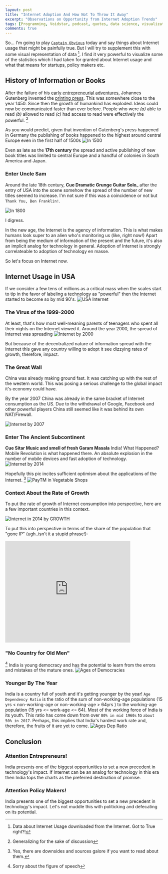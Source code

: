 ```yaml
---
layout: post
title: "Internet Adoption And How Not To Throw It Away"
excerpt: "Observations on Opportunity from Internet Adoption Trends"
tags: [Programming, Voidstar, podcast, quotes, data science, visualization]
comments: true
---
```

So... I'm going to play [``Captain
Obvious``](https://duckduckgo.com/?q=captain+obvious&t=canonical&atb=v135-1&ia=web)
today and say things about Internet usage that might be painfully true. But I
will try to supplement this with some visual representation of data [^1]. I
find it very powerful to visualize some of the statistics which I had taken for
granted about Internet usage and what that means for startups, policy makers
etc.

## History of Information or Books
After the failure of his [early entrepreneurial
adventures](http://aca.st/aecb9c), Johannes Gutenberg invented the [printing
press](https://en.wikipedia.org/wiki/Johannes_Gutenberg#Early_life). This was
somewhere close to the year 1450. Since then the growth of humankind has
exploded. Ideas could now be communicated faster than ever before. People who
were *(a)* able to read *(b)* allowed to read *(c)* had access to read were
effectively the powerful. [^4]

As you would predict, given that invention of Gutenberg's press happened in
Germany the publishing of books happened to the highest around central Europe
even in the first half of 1500s
![In 1500](/images/internet_adoption/new-books-per-million_1500.png)
<!-- <iframe -->
<!-- src="https://ourworldindata.org/grapher/new-books-per-million?year=1529&time=1500&country=DZA+ARM+AUT+BRA+BLR+CAN+HRV+DNK+DEU+FRA+EST+HUN+IND+IRL+ITA+JOR+KEN+LVA+MKD+MLT+MDA+NLD+NGA+PER+POL+ROU+SAU+ZAF+ESP+CHE+THA+TUR+OWID_USS+ARE+USA+OWID_YGS+UZB+GBR+UKR+TKM+TUN+TJK+SWE+KOR+SVN+RUS+PRT+PHL+NOR+NZL+MAR+MEX+MYS+LTU+KGZ+KAZ+JPN+ISR+IDN+ISL+GRC+GEO+FIN+EGY+CYP+CHL+BGR+BEL+AZE+AUS+ARG" -->
<!-- style="width: 100%; height: 600px; border: 0px none;"></iframe> -->

Even as late as the __17th century__ the spread and active publishing of new
book titles was limited to central Europe and a handful of colonies in South
America and Japan.

### Enter Uncle Sam
Around the late 18th century, __Cue Dramatic Grunge Guitar Solo___ after the
entry of USA into the scene somehow the spread of the number of new titles
seemed to increase. I'm not sure if this was a coincidence or not but ``Thank
You, Ben Franklin!``.

![In 1800](/images/internet_adoption/new-books-per-million_1800.png)
<!-- <iframe src="https://ourworldindata.org/grapher/new-books-per-million?tab=map&year=1800&time=1500..1800&country=DZA+ARM+AUT+BRA+BLR+CAN+HRV+DNK+DEU+FRA+EST+HUN+IND+IRL+ITA+JOR+KEN+LVA+MKD+MLT+MDA+NLD+NGA+PER+POL+ROU+SAU+ZAF+ESP+CHE+THA+TUR+OWID_USS+ARE+USA+OWID_YGS+UZB+GBR+UKR+TKM+TUN+TJK+SWE+KOR+SVN+RUS+PRT+PHL+NOR+NZL+MAR+MEX+MYS+LTU+KGZ+KAZ+JPN+ISR+IDN+ISL+GRC+GEO+FIN+EGY+CYP+CHL+BGR+BEL+AZE+AUS+ARG" style="width: 100%; height: 600px; border: 0px none;"></iframe> -->

I digress.

In the new age, the Internet is the agency of information. This is what makes
humans look super to an alien who's monitoring us (like, right now!) Apart from
being the medium of information of the present and the future, it's also an
implicit analog for technology in general. Adoption of Internet is strongly
correlateable to adoption of technology en masse.

So let's focus on Internet now.

## Internet Usage in USA
If we consider a few tens of millions as a critical mass when the scales start
to tip in the favor of labeling a technology as "powerful" then the Internet
started to become so by mid 90's.
![USA Internet](/images/internet_adoption/number-of-internet-users-in-USA.png)
<!-- <iframe src="https://ourworldindata.org/grapher/number-of-internet-users-by-country?tab=chart&time=1990..2016&country=USA" style="width: 100%; height: 600px; border: 0px none;"></iframe> -->

### The Virus of the 1999-2000
At least, that's how most well-meaning parents of teenagers who spent all
their nights on the Internet viewed it. Around the year 2000, the spread of
Internet was spreading 
![Internet by 2000](/images/internet_adoption/number-of-internet-users-by-country_2000.png)
<!-- <iframe -->
<!-- src="https://ourworldindata.org/grapher/number-of-internet-users-by-country?year=2000&time=1990..2016&country=USA" -->
<!-- style="width: 100%; height: 600px; border: 0px none;"></iframe> -->

But because of the decentralized nature of information spread with the Internet
this gave any country willing to adopt it see dizzying rates of growth,
therefore, impact.

### The Great Wall
China was already making ground fast. It was catching up with the rest of the
western world. This was posing a serious challenge to the global impact it's
economy could have.

<!-- <iframe src="https://ourworldindata.org/grapher/number-of-internet-users-by-country?year=2000&time=1990..2016&country=USA" style="width: 100%; height: 600px; border: 0px none;"></iframe> -->

By the year 2007 China was already in the same bracket of Internet
consumption as the US. Due to the withdrawal of Google, Facebook and other
powerful players China still seemed like it was behind its own NAT/Firewall.

![Internet by 2007](/images/internet_adoption/number-of-internet-users-by-country_2007.png)

<!-- <iframe -->
<!-- src="https://ourworldindata.org/grapher/number-of-internet-users-by-country?year=2007&time=1990..2016&country=USA" -->
<!-- style="width: 100%; height: 600px; border: 0px none;"></iframe> -->

### Enter The Ancient Subcontinent
__Cue Sitar Music and smell of fresh Garam Masala__ India! What Happened? Mobile
Revolution is what happened there. An absolute explosion in the number of mobile
devices and fast adoption of technology.
![Internet by 2014](/images/internet_adoption/number-of-internet-users-by-country_2014.png)
<!-- <iframe -->
<!-- src="https://ourworldindata.org/grapher/number-of-internet-users-by-country?year=2014&time=1990..2016&country=USA" -->
<!-- style="width: 100%; height: 600px; border: 0px none;"></iframe> -->

Hopefully this pic incites sufficient optimism about the applications of
the Internet. [^5]
![PayTM in Vegetable Shops](https://images.app.goo.gl/da5VvTY1B4j9c8S28)

### Context About the Rate of Growth
To put the rate of growth of Internet consumption into perspective, here are a
few important countries in this context.

<!-- <iframe -->
<!-- src="https://ourworldindata.org/grapher/number-of-internet-users-by-country?tab=chart&year=2014&time=1990..2016&country=USA+CHN+IND+BRA+RUS" -->
<!-- style="width: 100%; height: 600px; border: 0px none;"></iframe> -->
![Internet in 2014 by GROWTH](/images/internet_adoption/number-of-internet-users-by-country_BY_GROWTH.png)

To put this into perspective in terms of the share of the population that "gone
IP" (ugh..isn't it a stupid phrase!):
<iframe width="400" height="325" frameborder="0" scrolling="no" marginwidth="0"
marginheight="0"
src="https://www.google.com/publicdata/embed?ds=d5bncppjof8f9_&amp;ctype=l&amp;strail=false&amp;bcs=d&amp;nselm=h&amp;met_y=sp_pop_totl&amp;scale_y=lin&amp;ind_y=false&amp;rdim=country&amp;idim=country:CHN:IND:USA&amp;ifdim=country&amp;hl=en_US&amp;dl=en&amp;ind=false"></iframe>

### "No Country for Old Men"
[^6]
India is young democracy and has the potential to learn from the errors and
mistakes of the mature ones.
![Ages of Democracies](/images/internet_adoption/age-of-democracies.png)
<!-- <iframe src="https://ourworldindata.org/grapher/age-of-democracies" -->
<!-- style="width: 100%; height: 600px; border: 0px none;"></iframe> -->

### Younger By The Year
India is a country full of youth and it's getting younger by the year! ``Age
Dependency Ratio`` is the ratio of the sum of non-working-age populations (15
yrs < non-working-age or non-working-age > 64yrs ) to the working-age population
(15 yrs <= work-age <= 64). Most of the working force of India is its
youth. This ratio has come down from over ``80% in mid 1960s`` to ``about 50% in
2017``. Perhaps, this implies that India's hardest work rate and, therefore, the
fruits of it are yet to come.
![Ages Dep Ratio](/images/internet_adoption/age-dependency-ratio-of-working-age-population.png)
<!-- <iframe src="https://ourworldindata.org/grapher/age-dependency-ratio-of-working-age-population?tab=chart&country=IND" style="width: 100%; height: 600px; border: 0px none;"></iframe> -->

## Conclusion
### Attention Entrepreneurs!
India presents one of the biggest opportunities to set a new precedent in
technology's impact. If Internet can be an analog for technology in this era then
India tops the charts as the preferred destination of promise.

### Attention Policy Makers!
India presents one of the biggest opportunities to set a new precedent in
technology's impact. Let's not muddle this with politicking and defecating on
its potential.

[^1]: Data about Internet Usage downloaded from the Internet. Got to True right?!
[^2]: https://esa.un.org/unpd/wpp/Download/Standard/Population/
[^3]: http://data.worldbank.org/data-catalog/world-development-indicators
[^4]: Generalizing for the sake of discussion
[^5]: Yes, there are downsides and sources galore if you want to read about them.
[^6]: Sorry about the figure of speech
